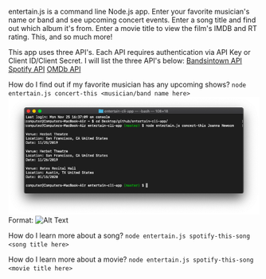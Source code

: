 entertain.js is a command line Node.js app. Enter your favorite musician's name or band and see upcoming concert events. Enter a song title and find out which album it's from. Enter a movie title to view the film's IMDB and RT rating. This, and so much more!

This app uses three API's. Each API requires authentication via API Key or Client ID/Client Secret. I will list the three API's below:
[Bandsintown API](https://app.swaggerhub.com/apis-docs/Bandsintown/PublicAPI/3.0.0)
[Spotify API](https://developer.spotify.com/)
[OMDb API](http://www.omdbapi.com/)

How do I find out if my favorite musician has any upcoming shows?
`node entertain.js concert-this <musician/band name here>`
![GitHub Logo](reference/concert-this-example.png)
Format: ![Alt Text](url)

How do I learn more about a song?
`node entertain.js spotify-this-song <song title here>`

How do I learn more about a movie?
`node entertain.js spotify-this-song <movie title here>`